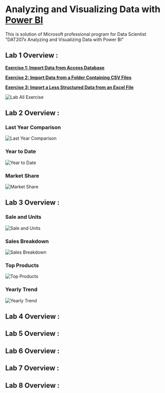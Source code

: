 # Analyzing and Visualizing Data with **[Power BI](https://powerbi.microsoft.com/en-us/?wt.mc_id=DXLEX_edx_DAT207x)**
This is solution of Microsoft professional program for Data Scientist "DAT207x Analyzing and Visualizing Data with Power BI"

## Lab 1 Overview :
**[Exercise 1: Import Data from Access Database](https://github.com/MuhammadBilalYar/Analyzing-and-Visualizing-Data-with-Power-BI/wiki/Lab-1---Exercise-1:)**

**[Exercise 2: Import Data from a Folder Containing CSV Files](https://github.com/MuhammadBilalYar/Analyzing-and-Visualizing-Data-with-Power-BI/wiki/Lab-1---Exercise-2:)**

**[Exercise 3: Import a Less Structured Data from an Excel File](https://github.com/MuhammadBilalYar/Analyzing-and-Visualizing-Data-with-Power-BI/wiki/Lab-1---Exercise-3:)**

![Lab All Exercise ](https://github.com/MuhammadBilalYar/Analyzing-and-Visualizing-Data-with-Power-BI/blob/master/Lab1%20-%20All%20Exercise%20Solution/Images/Import%20Data%20from%20Access%20Database.PNG)

## Lab 2 Overview :
### Last Year Comparison
![Last Year Comparison](https://github.com/MuhammadBilalYar/Analyzing-and-Visualizing-Data-with-Power-BI/blob/master/Lab2%20-%20All%20Exercise%20Solution/Images/Exercise%202%20Last%20Year%20Comparison.PNG)

### Year to Date
![Year to Date](https://github.com/MuhammadBilalYar/Analyzing-and-Visualizing-Data-with-Power-BI/blob/master/Lab2%20-%20All%20Exercise%20Solution/Images/Exercise%203%20Year%20to%20Date.PNG)

### Market Share
![Market Share](https://github.com/MuhammadBilalYar/Analyzing-and-Visualizing-Data-with-Power-BI/blob/master/Lab2%20-%20All%20Exercise%20Solution/Images/Exercise%204%20Market%20Share.PNG)

## Lab 3 Overview :

### Sale and Units
![Sale and Units](https://github.com/MuhammadBilalYar/Analyzing-and-Visualizing-Data-with-Power-BI/blob/master/Lab3%20-%20All%20Exercise%20Solution/Images/Sale%20and%20Units.PNG)

### Sales Breakdown
![Sales Breakdown](https://github.com/MuhammadBilalYar/Analyzing-and-Visualizing-Data-with-Power-BI/blob/master/Lab3%20-%20All%20Exercise%20Solution/Images/Sales%20Breakdown.PNG)

### Top Products
![Top Products](https://github.com/MuhammadBilalYar/Analyzing-and-Visualizing-Data-with-Power-BI/blob/master/Lab3%20-%20All%20Exercise%20Solution/Images/Top%20Products.PNG)

### Yearly Trend
![Yearly Trend](https://github.com/MuhammadBilalYar/Analyzing-and-Visualizing-Data-with-Power-BI/blob/master/Lab3%20-%20All%20Exercise%20Solution/Images/Yearly%20Trend.PNG)

## Lab 4 Overview :
## Lab 5 Overview :
## Lab 6 Overview :
## Lab 7 Overview :
## Lab 8 Overview :
